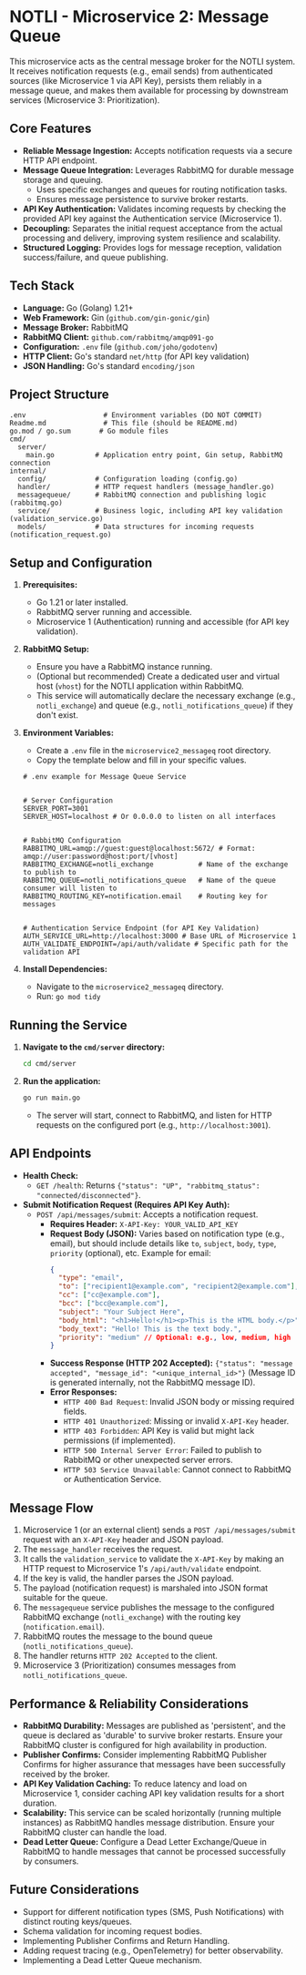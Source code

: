 # NOTLI - Microservice 2: Message Queue


This microservice acts as the central message broker for the NOTLI system. It receives notification requests (e.g., email sends) from authenticated sources (like Microservice 1 via API Key), persists them reliably in a message queue, and makes them available for processing by downstream services (Microservice 3: Prioritization).


## Core Features


*   **Reliable Message Ingestion:** Accepts notification requests via a secure HTTP API endpoint.
*   **Message Queue Integration:** Leverages RabbitMQ for durable message storage and queuing.
    *   Uses specific exchanges and queues for routing notification tasks.
    *   Ensures message persistence to survive broker restarts.
*   **API Key Authentication:** Validates incoming requests by checking the provided API key against the Authentication service (Microservice 1).
*   **Decoupling:** Separates the initial request acceptance from the actual processing and delivery, improving system resilience and scalability.
*   **Structured Logging:** Provides logs for message reception, validation success/failure, and queue publishing.


## Tech Stack


*   **Language:** Go (Golang) 1.21+
*   **Web Framework:** Gin (`github.com/gin-gonic/gin`)
*   **Message Broker:** RabbitMQ
*   **RabbitMQ Client:** `github.com/rabbitmq/amqp091-go`
*   **Configuration:** `.env` file (`github.com/joho/godotenv`)
*   **HTTP Client:** Go's standard `net/http` (for API key validation)
*   **JSON Handling:** Go's standard `encoding/json`


## Project Structure


```
.env                   # Environment variables (DO NOT COMMIT)
Readme.md              # This file (should be README.md)
go.mod / go.sum       # Go module files
cmd/
  server/
    main.go          # Application entry point, Gin setup, RabbitMQ connection
internal/
  config/            # Configuration loading (config.go)
  handler/           # HTTP request handlers (message_handler.go)
  messagequeue/      # RabbitMQ connection and publishing logic (rabbitmq.go)
  service/           # Business logic, including API key validation (validation_service.go)
  models/            # Data structures for incoming requests (notification_request.go)
```


## Setup and Configuration


1.  **Prerequisites:**
    *   Go 1.21 or later installed.
    *   RabbitMQ server running and accessible.
    *   Microservice 1 (Authentication) running and accessible (for API key validation).


2.  **RabbitMQ Setup:**
    *   Ensure you have a RabbitMQ instance running.
    *   (Optional but recommended) Create a dedicated user and virtual host (`vhost`) for the NOTLI application within RabbitMQ.
    *   This service will automatically declare the necessary exchange (e.g., `notli_exchange`) and queue (e.g., `notli_notifications_queue`) if they don't exist.


3.  **Environment Variables:**
    *   Create a `.env` file in the `microservice2_messageq` root directory.
    *   Copy the template below and fill in your specific values.


    ```dotenv
    # .env example for Message Queue Service


    # Server Configuration
    SERVER_PORT=3001
    SERVER_HOST=localhost # Or 0.0.0.0 to listen on all interfaces


    # RabbitMQ Configuration
    RABBITMQ_URL=amqp://guest:guest@localhost:5672/ # Format: amqp://user:password@host:port/[vhost]
    RABBITMQ_EXCHANGE=notli_exchange           # Name of the exchange to publish to
    RABBITMQ_QUEUE=notli_notifications_queue   # Name of the queue consumer will listen to
    RABBITMQ_ROUTING_KEY=notification.email    # Routing key for messages


    # Authentication Service Endpoint (for API Key Validation)
    AUTH_SERVICE_URL=http://localhost:3000 # Base URL of Microservice 1
    AUTH_VALIDATE_ENDPOINT=/api/auth/validate # Specific path for the validation API
    ```


4.  **Install Dependencies:**
    *   Navigate to the `microservice2_messageq` directory.
    *   Run: `go mod tidy`


## Running the Service


1.  **Navigate to the `cmd/server` directory:**
    ```bash
    cd cmd/server
    ```
2.  **Run the application:**
    ```bash
    go run main.go
    ```
    *   The server will start, connect to RabbitMQ, and listen for HTTP requests on the configured port (e.g., `http://localhost:3001`).


## API Endpoints


*   **Health Check:**
    *   `GET /health`: Returns `{"status": "UP", "rabbitmq_status": "connected/disconnected"}`.
*   **Submit Notification Request (Requires API Key Auth):**
    *   `POST /api/messages/submit`: Accepts a notification request.
        *   **Requires Header:** `X-API-Key: YOUR_VALID_API_KEY`
        *   **Request Body (JSON):** Varies based on notification type (e.g., email), but should include details like `to`, `subject`, `body`, `type`, `priority` (optional), etc. Example for email:
            ```json
            {
              "type": "email",
              "to": ["recipient1@example.com", "recipient2@example.com"],
              "cc": ["cc@example.com"],
              "bcc": ["bcc@example.com"],
              "subject": "Your Subject Here",
              "body_html": "<h1>Hello!</h1><p>This is the HTML body.</p>",
              "body_text": "Hello! This is the text body.",
              "priority": "medium" // Optional: e.g., low, medium, high
            }
            ```
        *   **Success Response (HTTP 202 Accepted):** `{"status": "message accepted", "message_id": "<unique_internal_id>"}` (Message ID is generated internally, not the RabbitMQ message ID).
        *   **Error Responses:**
            *   `HTTP 400 Bad Request`: Invalid JSON body or missing required fields.
            *   `HTTP 401 Unauthorized`: Missing or invalid `X-API-Key` header.
            *   `HTTP 403 Forbidden`: API Key is valid but might lack permissions (if implemented).
            *   `HTTP 500 Internal Server Error`: Failed to publish to RabbitMQ or other unexpected server errors.
            *   `HTTP 503 Service Unavailable`: Cannot connect to RabbitMQ or Authentication Service.


## Message Flow


1.  Microservice 1 (or an external client) sends a `POST /api/messages/submit` request with an `X-API-Key` header and JSON payload.
2.  The `message_handler` receives the request.
3.  It calls the `validation_service` to validate the `X-API-Key` by making an HTTP request to Microservice 1's `/api/auth/validate` endpoint.
4.  If the key is valid, the handler parses the JSON payload.
5.  The payload (notification request) is marshaled into JSON format suitable for the queue.
6.  The `messagequeue` service publishes the message to the configured RabbitMQ exchange (`notli_exchange`) with the routing key (`notification.email`).
7.  RabbitMQ routes the message to the bound queue (`notli_notifications_queue`).
8.  The handler returns `HTTP 202 Accepted` to the client.
9.  Microservice 3 (Prioritization) consumes messages from `notli_notifications_queue`.


## Performance & Reliability Considerations


*   **RabbitMQ Durability:** Messages are published as 'persistent', and the queue is declared as 'durable' to survive broker restarts. Ensure your RabbitMQ cluster is configured for high availability in production.
*   **Publisher Confirms:** Consider implementing RabbitMQ Publisher Confirms for higher assurance that messages have been successfully received by the broker.
*   **API Key Validation Caching:** To reduce latency and load on Microservice 1, consider caching API key validation results for a short duration.
*   **Scalability:** This service can be scaled horizontally (running multiple instances) as RabbitMQ handles message distribution. Ensure your RabbitMQ cluster can handle the load.
*   **Dead Letter Queue:** Configure a Dead Letter Exchange/Queue in RabbitMQ to handle messages that cannot be processed successfully by consumers.


## Future Considerations


*   Support for different notification types (SMS, Push Notifications) with distinct routing keys/queues.
*   Schema validation for incoming request bodies.
*   Implementing Publisher Confirms and Return Handling.
*   Adding request tracing (e.g., OpenTelemetry) for better observability.
*   Implementing a Dead Letter Queue mechanism.

